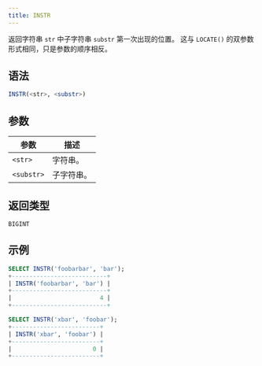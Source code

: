 ```yaml
---
title: INSTR
---
```


返回字符串 `str` 中子字符串 `substr` 第一次出现的位置。
这与 `LOCATE()` 的双参数形式相同，只是参数的顺序相反。

## 语法

```sql
INSTR(<str>, <substr>)
```

## 参数

| 参数       | 描述         |
|------------|--------------|
| `<str>`    | 字符串。     |
| `<substr>` | 子字符串。   |

## 返回类型

`BIGINT`

## 示例

```sql
SELECT INSTR('foobarbar', 'bar');
+---------------------------+
| INSTR('foobarbar', 'bar') |
+---------------------------+
|                         4 |
+---------------------------+

SELECT INSTR('xbar', 'foobar');
+-------------------------+
| INSTR('xbar', 'foobar') |
+-------------------------+
|                       0 |
+-------------------------+
```
